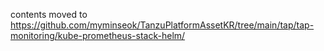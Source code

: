 contents moved to https://github.com/myminseok/TanzuPlatformAssetKR/tree/main/tap/tap-monitoring/kube-prometheus-stack-helm/
